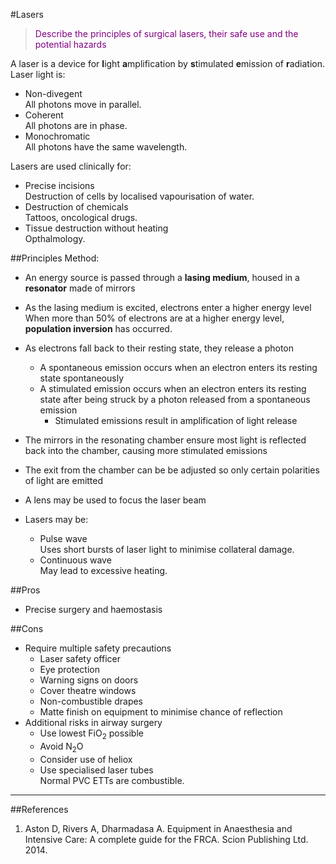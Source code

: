 #Lasers
> <p style="color:purple";>Describe the principles of surgical lasers, their safe use and the potential hazards </p>

A laser is a device for **l**ight **a**mplification by  **s**timulated **e**mission of **r**adiation. Laser light is:
* Non-divegent  
All photons move in parallel.
* Coherent  
All photons are in phase.
* Monochromatic  
All photons have the same wavelength.

Lasers are used clinically for:
* Precise incisions  
Destruction of cells by localised vapourisation of water.
* Destruction of chemicals  
Tattoos, oncological drugs.
* Tissue destruction without heating  
Opthalmology.

##Principles
Method:
* An energy source is passed through a **lasing medium**, housed in a **resonator** made of mirrors
* As the lasing medium is excited, electrons enter a higher energy level  
When more than 50% of electrons are at a higher energy level, **population inversion** has occurred.
* As electrons fall back to their resting state, they release a photon
    * A spontaneous emission occurs when an electron enters its resting state spontaneously
    * A stimulated emission occurs when an electron enters its resting state after being struck by a photon released from a spontaneous emission
        * Stimulated emissions result in amplification of light release
* The mirrors in the resonating chamber ensure most light is reflected back into the chamber, causing more stimulated emissions
* The exit from the chamber can be be adjusted so only certain polarities of light are emitted
* A lens may be used to focus the laser beam


* Lasers may be:
    * Pulse wave  
    Uses short bursts of laser light to minimise collateral damage.
    * Continuous wave  
    May lead to excessive heating.
    
##Pros
* Precise surgery and haemostasis

##Cons
* Require multiple safety precautions
    * Laser safety officer
    * Eye protection
    * Warning signs on doors
    * Cover theatre windows
    * Non-combustible drapes
    * Matte finish on equipment to minimise chance of reflection
* Additional risks in airway surgery
    * Use lowest FiO<sub>2</sub> possible
    * Avoid N<sub>2</sub>O
    * Consider use of heliox
    * Use specialised laser tubes  
    Normal PVC ETTs are combustible.
    
---
##References
1. Aston D, Rivers A, Dharmadasa A. Equipment in Anaesthesia and Intensive Care: A complete guide for the FRCA. Scion Publishing Ltd. 2014.